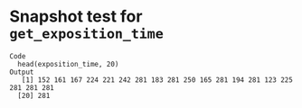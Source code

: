 # Snapshot test for `get_exposition_time`

    Code
      head(exposition_time, 20)
    Output
       [1] 152 161 167 224 221 242 281 183 281 250 165 281 194 281 123 225 281 281 281
      [20] 281

